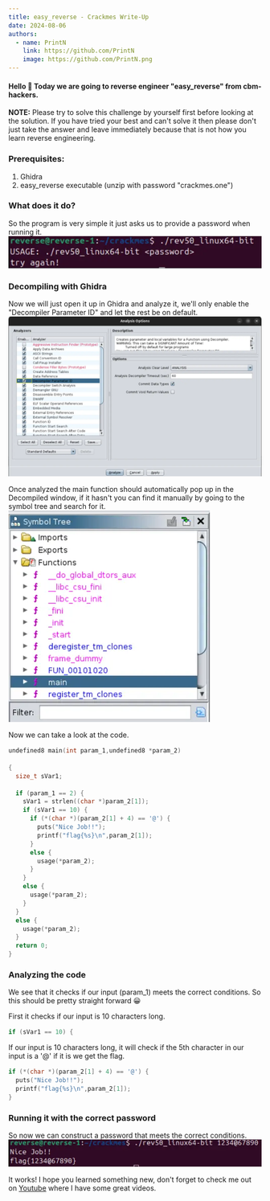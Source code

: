 ```yaml
---
title: easy_reverse - Crackmes Write-Up
date: 2024-08-06
authors:
  - name: PrintN
    link: https://github.com/PrintN
    image: https://github.com/PrintN.png
---
```

#### Hello 👋 Today we are going to reverse engineer "easy_reverse" from cbm-hackers.
**NOTE:** Please try to solve this challenge by yourself first before looking at the solution. If you have tried your best and can't solve it then please don't just take the answer and leave immediately because that is not how you learn reverse engineering. 

### Prerequisites:
1. Ghidra
2. easy_reverse executable (unzip with password "crackmes.one")

### What does it do?
So the program is very simple it just asks us to provide a password when running it.
![Screenshot 1](./1.webp)

### Decompiling with Ghidra
Now we will just open it up in Ghidra and analyze it, we'll only enable the "Decompiler Parameter ID" and let the rest be on default.
![Screenshot 2](./2.webp)

Once analyzed the main function should automatically pop up in the Decompiled window, if it hasn't you can find it manually by going to the symbol tree and search for it.
![Screenshot 3](./3.webp)

Now we can take a look at the code.
   
```c
undefined8 main(int param_1,undefined8 *param_2)

{
  size_t sVar1;

  if (param_1 == 2) {
    sVar1 = strlen((char *)param_2[1]);
    if (sVar1 == 10) {
      if (*(char *)(param_2[1] + 4) == '@') {
        puts("Nice Job!!");
        printf("flag{%s}\n",param_2[1]);
      }
      else {
        usage(*param_2);
      }
    }
    else {
      usage(*param_2);
    }
  }
  else {
    usage(*param_2);
  }
  return 0;
}
```

### Analyzing the code
We see that it checks if our input (param_1) meets the correct conditions. So this should be pretty straight forward 😀 

First it checks if our input is 10 characters long.
```c
if (sVar1 == 10) {
```
If our input is 10 characters long, it will check if the 5th character in our input is a '@' if it is we get the flag. 
```c
if (*(char *)(param_2[1] + 4) == '@') {
  puts("Nice Job!!");
  printf("flag{%s}\n",param_2[1]);
}
```

### Running it with the correct password
So now we can construct a password that meets the correct conditions.
![Screenshot 4](./4.webp)

It works! I hope you learned something new, don't forget to check me out on [Youtube](https://youtube.com/@PrintN42) where I have some great videos.
